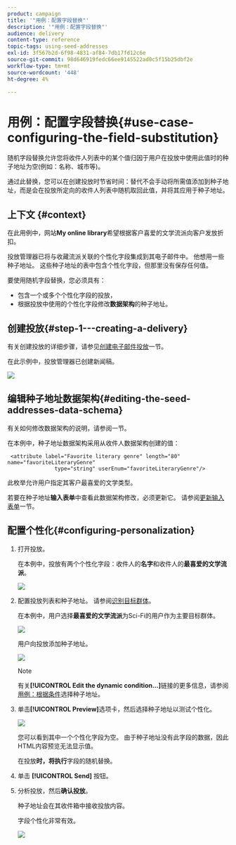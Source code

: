 ```yaml
---
product: campaign
title: '"用例：配置字段替换"'
description: '"用例：配置字段替换"'
audience: delivery
content-type: reference
topic-tags: using-seed-addresses
exl-id: 3f567b2d-6f98-4831-af84-7db17fd12c6e
source-git-commit: 98d646919fedc66ee9145522ad0c5f15b25dbf2e
workflow-type: tm+mt
source-wordcount: '448'
ht-degree: 4%

---
```


# 用例：配置字段替换{#use-case-configuring-the-field-substitution}

随机字段替换允许您将收件人列表中的某个值归因于用户在投放中使用此值时的种子地址为空(例如：名称、城市等)。

通过此替换，您可以在创建投放时节省时间：替代不会手动将所需值添加到种子地址，而是会在投放所定向的收件人列表中随机取回此值，并将其应用于种子地址。

## 上下文 {#context}

在此用例中，网站&#x200B;**My online library**&#x200B;希望根据客户喜爱的文学流派向客户发放折扣。

投放管理器已将与收藏流派关联的个性化字段集成到其电子邮件中。 他想用一些种子地址。 这些种子地址的表中包含个性化字段，但那里没有保存任何值。

要使用随机字段替换，您必须具有：

* 包含一个或多个个性化字段的投放，
* 根据投放中使用的个性化字段修改&#x200B;**数据架构**&#x200B;的种子地址。

## 创建投放{#step-1---creating-a-delivery}

有关创建投放的详细步骤，请参见[创建电子邮件投放](../../delivery/using/creating-an-email-delivery.md)一节。

在此示例中，投放管理器已创建新闻稿。

![](assets/dlv_seeds_usecase_24.png)

## 编辑种子地址数据架构{#editing-the-seed-addresses-data-schema}

有关如何修改数据架构的说明，请参阅一节。

在本例中，种子地址数据架构采用从收件人数据架构创建的值：

```
 <attribute label="Favorite literary genre" length="80" name="favoriteLiteraryGenre"
               type="string" userEnum="favoriteLiteraryGenre"/>
```

此枚举允许用户指定其客户最喜爱的文学类型。

若要在种子地址&#x200B;**输入表单**&#x200B;中查看此数据架构修改，必须更新它。 请参阅[更新输入表单](../../delivery/using/use-case--selecting-seed-addresses-on-criteria.md#updating-the-input-form)一节。

## 配置个性化{#configuring-personalization}

1. 打开投放。

   在本例中，投放有两个个性化字段：收件人的&#x200B;**名字**&#x200B;和收件人的&#x200B;**最喜爱的文学流派**。

   ![](assets/dlv_seeds_usecase_25.png)

1. 配置投放列表和种子地址。 请参阅[识别目标群体](../../delivery/using/steps-defining-the-target-population.md)。

   在本例中，用户选择&#x200B;**最喜爱的文学流派**&#x200B;为Sci-Fi的用户作为主要目标群体。

   ![](assets/dlv_seeds_usecase_26.png)

   用户向投放添加种子地址。

   ![](assets/dlv_seeds_usecase_27.png)

   >[!NOTE]
   >
   >有关&#x200B;**[!UICONTROL Edit the dynamic condition...]**&#x200B;链接的更多信息，请参阅[用例：根据条件](../../delivery/using/use-case--selecting-seed-addresses-on-criteria.md)选择种子地址。

1. 单击&#x200B;**[!UICONTROL Preview]**&#x200B;选项卡，然后选择种子地址以测试个性化。

   ![](assets/dlv_seeds_usecase_28.png)

   您可以看到其中一个个性化字段为空。 由于种子地址没有此字段的数据，因此HTML内容预览无法显示值。

   在投放&#x200B;**时，将执行**&#x200B;字段的随机替换。

1. 单击 **[!UICONTROL Send]** 按钮。
1. 分析投放，然后&#x200B;**确认投放**。

   种子地址会在其收件箱中接收投放内容。

   字段个性化非常有效。

   ![](assets/dlv_seeds_usecase_08.png)
